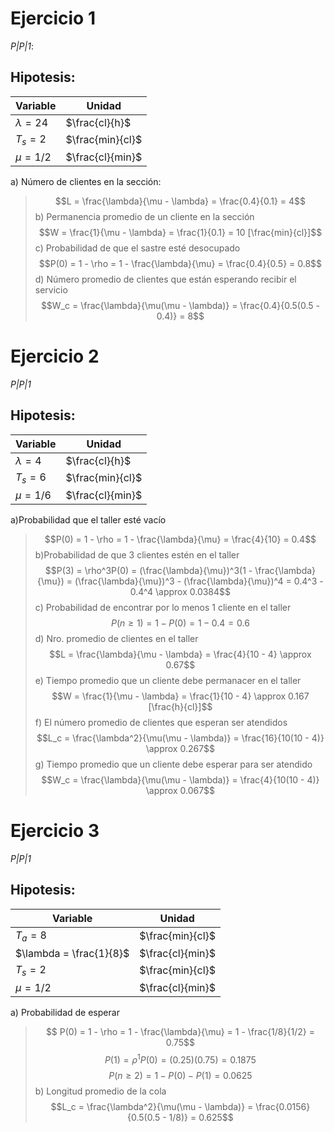 # Ejercicio 1
_P|P|1_:
## Hipotesis:
| Variable      | Unidad         |
| ------------- |----------------|
| $\lambda = 24$|$\frac{cl}{h}$  |
| $T_s = 2$     |$\frac{min}{cl}$|
| $\mu = 1/2$   |$\frac{cl}{min}$|

a) Número de clientes en la sección:
> $$L = \frac{\lambda}{\mu - \lambda} = \frac{0.4}{0.1} = 4$$
b) Permanencia promedio de un cliente en la sección
> $$W = \frac{1}{\mu - \lambda} = \frac{1}{0.1} = 10 [\frac{min}{cl}]$$
c) Probabilidad de que el sastre esté desocupado
> $$P(0) = 1 - \rho = 1 - \frac{\lambda}{\mu} = \frac{0.4}{0.5} = 0.8$$
d) Número promedio de clientes que están esperando recibir el servicio
> $$W_c = \frac{\lambda}{\mu(\mu - \lambda)} = \frac{0.4}{0.5(0.5 - 0.4)} = 8$$

# Ejercicio 2
_P|P|1_
## Hipotesis:
| Variable      | Unidad         |
| ------------- |----------------|
| $\lambda = 4$ |$\frac{cl}{h}$  |
| $T_s = 6$     |$\frac{min}{cl}$|
| $\mu = 1/6$   |$\frac{cl}{min}$|

a)Probabilidad que el taller esté vacío
> $$P(0) = 1 - \rho = 1 - \frac{\lambda}{\mu} = \frac{4}{10} = 0.4$$
b)Probabilidad de que 3 clientes estén en el taller
> $$P(3) = \rho^3P(0) = (\frac{\lambda}{\mu})^3(1 - \frac{\lambda}{\mu}) = (\frac{\lambda}{\mu})^3 - (\frac{\lambda}{\mu})^4 = 0.4^3 - 0.4^4 \approx 0.0384$$
c) Probabilidad de encontrar por lo menos 1 cliente en el taller
> $$P(n \ge 1) = 1 - P(0) = 1 - 0.4 = 0.6$$
d) Nro. promedio de clientes en el taller
> $$L = \frac{\lambda}{\mu - \lambda} = \frac{4}{10 - 4} \approx 0.67$$
e) Tiempo promedio que un cliente debe permanacer en el taller
> $$W = \frac{1}{\mu - \lambda} = \frac{1}{10 - 4} \approx 0.167 [\frac{h}{cl}]$$
f) El número promedio de clientes que esperan ser atendidos
> $$L_c = \frac{\lambda^2}{\mu(\mu - \lambda)} = \frac{16}{10(10 - 4)} \approx 0.267$$
g) Tiempo promedio que un cliente debe esperar para ser atendido
> $$W_c = \frac{\lambda}{\mu(\mu - \lambda)} = \frac{4}{10(10 - 4)} \approx 0.067$$

# Ejercicio 3
_P|P|1_
## Hipotesis:
| Variable      | Unidad         |
| ------------- |----------------|
| $T_a = 8$ |$\frac{min}{cl}$  |
| $\lambda = \frac{1}{8}$ |$\frac{cl}{min}$  |
| $T_s = 2$     |$\frac{min}{cl}$|
| $\mu = 1/2$   |$\frac{cl}{min}$|
a) Probabilidad de esperar
> $$ P(0) = 1 - \rho = 1 - \frac{\lambda}{\mu} = 1 - \frac{1/8}{1/2} = 0.75$$
> $$ P(1) = \rho^1 P(0) = (0.25)(0.75) = 0.1875$$
> $$P(n \ge 2) = 1 - P(0) - P(1) = 0.0625$$
b) Longitud promedio de la cola
> $$L_c = \frac{\lambda^2}{\mu(\mu - \lambda)} = \frac{0.0156}{0.5(0.5 - 1/8)} = 0.625$$

 